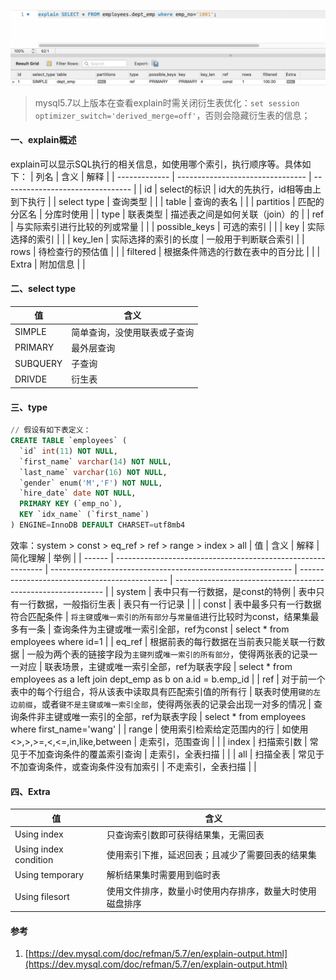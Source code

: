 ![image.png](../../src/main/resources/picture/1240-20210115030154368.png)
> mysql5.7以上版本在查看explain时需关闭衍生表优化：`set session optimizer_switch='derived_merge=off'`，否则会隐藏衍生表的信息；
#### 一、explain概述
explain可以显示SQL执行的相关信息，如使用哪个索引，执行顺序等。具体如下：
| 列名          | 含义                             | 解释                             |
| ------------- | -------------------------------- | -------------------------------- |
| id            | select的标识                     | id大的先执行，id相等由上到下执行 |
| select type   | 查询类型                         |                                  |
| table         | 查询的表名                       |                                  |
| partitios     | 匹配的分区名                     | 分库时使用                       |
| type          | 联表类型                         | 描述表之间是如何关联（join）的   |
| ref           | 与实际索引进行比较的列或常量     |                                  |
| possible_keys | 可选的索引                       |                                  |
| key           | 实际选择的索引                   |                                  |
| key_len       | 实际选择的索引的长度             | 一般用于判断联合索引             |
| rows          | 待检查行的预估值                 |                                  |
| filtered      | 根据条件筛选的行数在表中的百分比 |                                  |
| Extra         | 附加信息                         |                                  |
#### 二、select type

| 值       | 含义                         |
| -------- | ---------------------------- |
| SIMPLE   | 简单查询，没使用联表或子查询 |
| PRIMARY  | 最外层查询                   |
| SUBQUERY | 子查询                       |
| DRIVDE   | 衍生表                       |
#### 三、type

```sql
// 假设有如下表定义：
CREATE TABLE `employees` (
  `id` int(11) NOT NULL,
  `first_name` varchar(14) NOT NULL,
  `last_name` varchar(16) NOT NULL,
  `gender` enum('M','F') NOT NULL,
  `hire_date` date NOT NULL,
  PRIMARY KEY (`emp_no`),
  KEY `idx_name` (`first_name`)
) ENGINE=InnoDB DEFAULT CHARSET=utf8mb4
```
效率：system > const > eq_ref > ref > range > index > all
| 值     | 含义                                                         | 解释                                                         | 简化理解                                      | 举例                                                         |
| ------ | ------------------------------------------------------------ | ------------------------------------------------------------ | --------------------------------------------- | ------------------------------------------------------------ |
| system | 表中只有一行数据，是const的特例                              | 表中只有一行数据，一般指衍生表                               | 表只有一行记录                                |                                                              |
| const  | 表中最多只有一行数据符合匹配条件                             | `将主键`或`唯一索引的所有部分`与`常量值`进行比较时为const，结果集最多有一条 | 查询条件为主键或唯一索引全部，ref为const      | select * from employees where id=1                           |
| eq_ref | 根据前表的每行数据在当前表只能关联一行数据                   | 一般为两个表的链接字段为`主键列`或`唯一索引的所有部分`，使得两张表的记录一一对应 | 联表场景，主键或唯一索引全部，ref为联表字段   | select * from employees as a left join dept_emp as b on a.id = b.emp_id |
| ref    | 对于前一个表中的每个行组合，将从该表中读取具有匹配索引值的所有行 | 联表时使用`键的左边前缀`，或者`键不是主键或唯一索引全部`，使得两张表的记录会出现一对多的情况 | 查询条件非主键或唯一索引的全部，ref为联表字段 | select * from employees where first_name='wang'              |
| range  | 使用索引检索给定范围内的行                                   | 如使用<>,>,>=,<,<=,in,like,between                           | 走索引，范围查询                              |                                                              |
| index  | 扫描索引数                                                   | 常见于不加查询条件的覆盖索引查询                             | 走索引，全表扫描                              |                                                              |
| all    | 扫描全表                                                     | 常见于不加查询条件，或查询条件没有加索引                     | 不走索引，全表扫描                            |                                                              |
#### 四、Extra
| 值                    | 含义                                                     |
| --------------------- | -------------------------------------------------------- |
| Using index           | 只查询索引数即可获得结果集，无需回表                     |
| Using index condition | 使用索引下推，延迟回表；且减少了需要回表的结果集         |
| Using temporary       | 解析结果集时需要用到临时表                               |
| Using filesort        | 使用文件排序，数量小时使用内存排序，数量大时使用磁盘排序 |
#### 参考

1. [https://dev.mysql.com/doc/refman/5.7/en/explain-output.html](https://dev.mysql.com/doc/refman/5.7/en/explain-output.html)